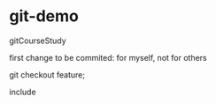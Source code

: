 # git-demo
gitCourseStudy

first change to be commited: for myself, not for others

git checkout feature;

include